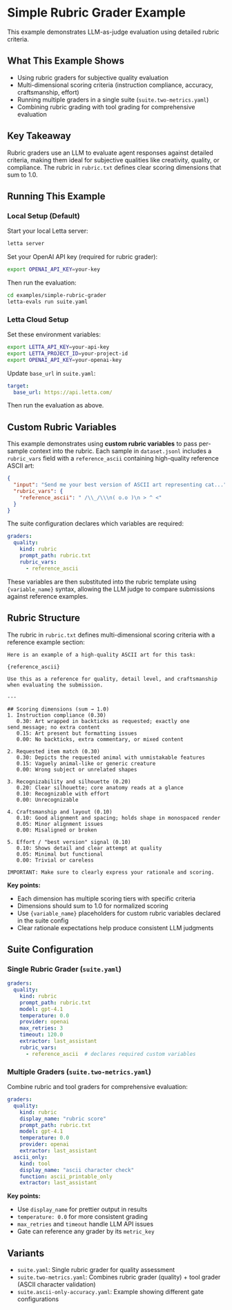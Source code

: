# Simple Rubric Grader Example

This example demonstrates LLM-as-judge evaluation using detailed rubric criteria.

## What This Example Shows

- Using rubric graders for subjective quality evaluation
- Multi-dimensional scoring criteria (instruction compliance, accuracy, craftsmanship, effort)
- Running multiple graders in a single suite (`suite.two-metrics.yaml`)
- Combining rubric grading with tool grading for comprehensive evaluation

## Key Takeaway

Rubric graders use an LLM to evaluate agent responses against detailed criteria, making them ideal for subjective qualities like creativity, quality, or compliance. The rubric in `rubric.txt` defines clear scoring dimensions that sum to 1.0.

## Running This Example

### Local Setup (Default)

Start your local Letta server:
```bash
letta server
```

Set your OpenAI API key (required for rubric grader):
```bash
export OPENAI_API_KEY=your-key
```

Then run the evaluation:
```bash
cd examples/simple-rubric-grader
letta-evals run suite.yaml
```

### Letta Cloud Setup

Set these environment variables:
```bash
export LETTA_API_KEY=your-api-key
export LETTA_PROJECT_ID=your-project-id
export OPENAI_API_KEY=your-openai-key
```

Update `base_url` in `suite.yaml`:
```yaml
target:
  base_url: https://api.letta.com/
```

Then run the evaluation as above.

## Custom Rubric Variables

This example demonstrates using **custom rubric variables** to pass per-sample context into the rubric. Each sample in `dataset.jsonl` includes a `rubric_vars` field with a `reference_ascii` containing high-quality reference ASCII art:

```json
{
  "input": "Send me your best version of ASCII art representing cat...",
  "rubric_vars": {
    "reference_ascii": " /\\_/\\\n( o.o )\n > ^ <"
  }
}
```

The suite configuration declares which variables are required:

```yaml
graders:
  quality:
    kind: rubric
    prompt_path: rubric.txt
    rubric_vars:
      - reference_ascii
```

These variables are then substituted into the rubric template using `{variable_name}` syntax, allowing the LLM judge to compare submissions against reference examples.

## Rubric Structure

The rubric in `rubric.txt` defines multi-dimensional scoring criteria with a reference example section:

```
Here is an example of a high-quality ASCII art for this task:

{reference_ascii}

Use this as a reference for quality, detail level, and craftsmanship when evaluating the submission.

---

## Scoring dimensions (sum → 1.0)
1. Instruction compliance (0.30)
   0.30: Art wrapped in backticks as requested; exactly one send_message; no extra content
   0.15: Art present but formatting issues
   0.00: No backticks, extra commentary, or mixed content

2. Requested item match (0.30)
   0.30: Depicts the requested animal with unmistakable features
   0.15: Vaguely animal-like or generic creature
   0.00: Wrong subject or unrelated shapes

3. Recognizability and silhouette (0.20)
   0.20: Clear silhouette; core anatomy reads at a glance
   0.10: Recognizable with effort
   0.00: Unrecognizable

4. Craftsmanship and layout (0.10)
   0.10: Good alignment and spacing; holds shape in monospaced render
   0.05: Minor alignment issues
   0.00: Misaligned or broken

5. Effort / "best version" signal (0.10)
   0.10: Shows detail and clear attempt at quality
   0.05: Minimal but functional
   0.00: Trivial or careless

IMPORTANT: Make sure to clearly express your rationale and scoring.
```

**Key points:**
- Each dimension has multiple scoring tiers with specific criteria
- Dimensions should sum to 1.0 for normalized scoring
- Use `{variable_name}` placeholders for custom rubric variables declared in the suite config
- Clear rationale expectations help produce consistent LLM judgments

## Suite Configuration

### Single Rubric Grader (`suite.yaml`)

```yaml
graders:
  quality:
    kind: rubric
    prompt_path: rubric.txt
    model: gpt-4.1
    temperature: 0.0
    provider: openai
    max_retries: 3
    timeout: 120.0
    extractor: last_assistant
    rubric_vars:
      - reference_ascii  # declares required custom variables
```

### Multiple Graders (`suite.two-metrics.yaml`)

Combine rubric and tool graders for comprehensive evaluation:

```yaml
graders:
  quality:
    kind: rubric
    display_name: "rubric score"
    prompt_path: rubric.txt
    model: gpt-4.1
    temperature: 0.0
    provider: openai
    extractor: last_assistant
  ascii_only:
    kind: tool
    display_name: "ascii character check"
    function: ascii_printable_only
    extractor: last_assistant
```

**Key points:**
- Use `display_name` for prettier output in results
- `temperature: 0.0` for more consistent grading
- `max_retries` and `timeout` handle LLM API issues
- Gate can reference any grader by its `metric_key`

## Variants

- `suite.yaml`: Single rubric grader for quality assessment
- `suite.two-metrics.yaml`: Combines rubric grader (quality) + tool grader (ASCII character validation)
- `suite.ascii-only-accuracy.yaml`: Example showing different gate configurations
